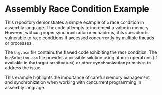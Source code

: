 # Assembly Race Condition Example

This repository demonstrates a simple example of a race condition in assembly language.  The code attempts to increment a value in memory. However, without proper synchronization mechanisms, this operation is vulnerable to race conditions if accessed concurrently by multiple threads or processes.

The `bug.asm` file contains the flawed code exhibiting the race condition. The `bugSolution.asm` file provides a possible solution using atomic operations (if available in the target architecture) or other synchronization primitives to address the issue.

This example highlights the importance of careful memory management and synchronization when working with concurrent programming in assembly language.